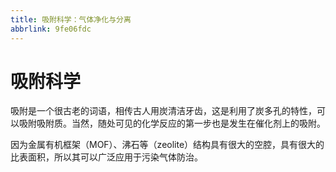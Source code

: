 ```yaml
---
title: 吸附科学：气体净化与分离
abbrlink: 9fe06fdc
---
```

# 吸附科学

吸附是一个很古老的词语，相传古人用炭清洁牙齿，这是利用了炭多孔的特性，可以吸附吸附质。当然，随处可见的化学反应的第一步也是发生在催化剂上的吸附。

因为金属有机框架（MOF）、沸石等（zeolite）结构具有很大的空腔，具有很大的比表面积，所以其可以广泛应用于污染气体防治。


